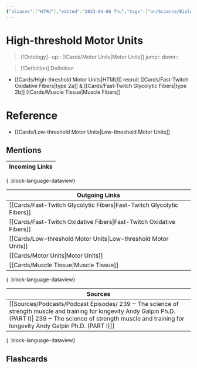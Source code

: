 ```yaml
---
{"aliases":["HTMU"],"edited":"2023-04-06 Thu","tags":["on/Science/Biology/Anatomy"],"date created":"2023-02-08 Wed","dg-publish":true,"permalink":"/cards/high-threshold-motor-units/","dgPassFrontmatter":true}
---
```


# High-threshold Motor Units

> [!Ontology]-
> up:: [[Cards/Motor Units\|Motor Units]]
> jump::
> down:: 

> [!Definition] Definition
>

- [[Cards/High-threshold Motor Units\|HTMU]] recruit [[Cards/Fast-Twitch Oxidative Fibers\|type 2a]] & [[Cards/Fast-Twitch Glycolytic Fibers\|type 2b]] [[Cards/Muscle Tissue\|Muscle Fibers]]

# Reference
- [[Cards/Low-threshold Motor Units\|Low-threshold Motor Units]]

## Mentions
| Incoming Links |
| -------------- |

{ .block-language-dataview}

| Outgoing Links                                                            |
| ------------------------------------------------------------------------- |
| [[Cards/Fast-Twitch Glycolytic Fibers\|Fast-Twitch Glycolytic Fibers]] |
| [[Cards/Fast-Twitch Oxidative Fibers\|Fast-Twitch Oxidative Fibers]]   |
| [[Cards/Low-threshold Motor Units\|Low-threshold Motor Units]]         |
| [[Cards/Motor Units\|Motor Units]]                                     |
| [[Cards/Muscle Tissue\|Muscle Tissue]]                                 |

{ .block-language-dataview}

| Sources                                                                                                                                                                                                                                     |
| ------------------------------------------------------------------------------------------------------------------------------------------------------------------------------------------------------------------------------------------- |
| [[Sources/Podcasts/Podcast Episodes/ 239 ‒ The science of strength  muscle  and training for longevity   Andy Galpin  Ph.D. (PART I)\| 239 ‒ The science of strength  muscle  and training for longevity   Andy Galpin  Ph.D. (PART I)]] |

{ .block-language-dataview}

## Flashcards
